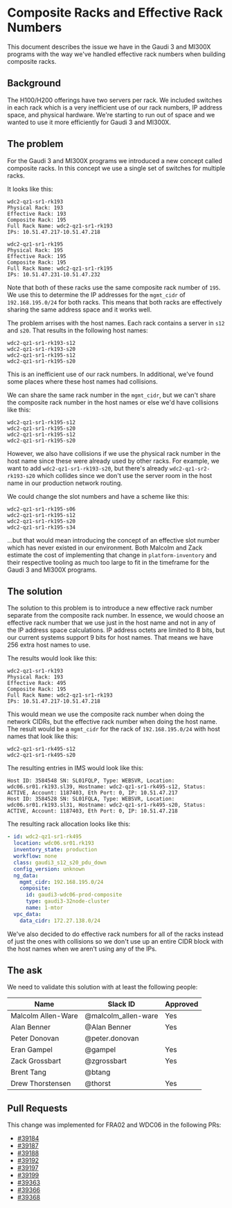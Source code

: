 # Composite Racks and Effective Rack Numbers

This document describes the issue we have in the Gaudi 3 and MI300X programs with the way we've handled effective rack numbers when building composite racks.

## Background

The H100/H200 offerings have two servers per rack.  We included switches in each rack which is a very inefficient use of our rack numbers, IP address space, and physical hardware.  We're starting to run out of space and we wanted to use it more efficiently for Gaudi 3 and MI300X.

## The problem

For the Gaudi 3 and MI300X programs we introduced a new concept called composite racks.  In this concept we use a single set of switches for multiple racks.

It looks like this:

```
wdc2-qz1-sr1-rk193
Physical Rack: 193
Effective Rack: 193
Composite Rack: 195
Full Rack Name: wdc2-qz1-sr1-rk193
IPs: 10.51.47.217-10.51.47.218

wdc2-qz1-sr1-rk195
Physical Rack: 195
Effective Rack: 195
Composite Rack: 195
Full Rack Name: wdc2-qz1-sr1-rk195
IPs: 10.51.47.231-10.51.47.232
```

Note that both of these racks use the same composite rack number of `195`.  We use this to determine the IP addresses for the `mgmt_cidr` of `192.168.195.0/24` for both racks.  This means that both racks are effectively sharing the same address space and it works well.

The problem arrises with the host names.  Each rack contains a server in `s12` and `s20`.  That results in the following host names:

```
wdc2-qz1-sr1-rk193-s12
wdc2-qz1-sr1-rk193-s20
wdc2-qz1-sr1-rk195-s12
wdc2-qz1-sr1-rk195-s20
```

This is an inefficient use of our rack numbers.  In additional, we've found some places where these host names had collisions.

We can share the same rack number in the `mgmt_cidr`, but we can't share the composite rack number in the host names or else we'd have collisions like this:

```
wdc2-qz1-sr1-rk195-s12
wdc2-qz1-sr1-rk195-s20
wdc2-qz1-sr1-rk195-s12
wdc2-qz1-sr1-rk195-s20
```

However, we also have collisions if we use the physical rack number in the host name since these were already used by other racks.  For example, we want to add `wdc2-qz1-sr1-rk193-s20`, but there's already `wdc2-qz1-sr2-rk193-s20` which collides since we don't use the server room in the host name in our production network routing.

We could change the slot numbers and have a scheme like this:

```
wdc2-qz1-sr1-rk195-s06
wdc2-qz1-sr1-rk195-s12
wdc2-qz1-sr1-rk195-s20
wdc2-qz1-sr1-rk195-s34
```

...but that would mean introducing the concept of an effective slot number which has never existed in our environment.  Both Malcolm and Zack estimate the cost of implementing that change in `platform-inventory` and their respective tooling as much too large to fit in the timeframe for the Gaudi 3 and MI300X programs.

## The solution

The solution to this problem is to introduce a new effective rack number separate from the composite rack number.  In essence, we would choose an effective rack number that we use just in the host name and not in any of the IP address space calculations.  IP address octets are limited to 8 bits, but our current systems support 9 bits for host names.  That means we have 256 extra host names to use.

The results would look like this:

```
wdc2-qz1-sr1-rk193
Physical Rack: 193
Effective Rack: 495
Composite Rack: 195
Full Rack Name: wdc2-qz1-sr1-rk193
IPs: 10.51.47.217-10.51.47.218
```

This would mean we use the composite rack number when doing the network CIDRs, but the effective rack number when doing the host name.  The result would be a `mgmt_cidr` for the rack of `192.168.195.0/24` with host names that look like this:

```
wdc2-qz1-sr1-rk495-s12
wdc2-qz1-sr1-rk495-s20
```

The resulting entries in IMS would look like this:

```
Host ID: 3584548 SN: SL01FQLP, Type: WEBSVR, Location: wdc06.sr01.rk193.sl39, Hostname: wdc2-qz1-sr1-rk495-s12, Status: ACTIVE, Account: 1187403, Eth Port: 0, IP: 10.51.47.217
Host ID: 3584528 SN: SL01FQLA, Type: WEBSVR, Location: wdc06.sr01.rk193.sl31, Hostname: wdc2-qz1-sr1-rk495-s20, Status: ACTIVE, Account: 1187403, Eth Port: 0, IP: 10.51.47.218
```

The resulting rack allocation looks like this:

```yaml
- id: wdc2-qz1-sr1-rk495
  location: wdc06.sr01.rk193
  inventory_state: production
  workflow: none
  class: gaudi3_s12_s20_pdu_down
  config_version: unknown
  ng_data:
    mgmt_cidr: 192.168.195.0/24
    composite:
      id: gaudi3-wdc06-prod-composite
      type: gaudi3-32node-cluster
      name: 1-mtor
  vpc_data:
    data_cidr: 172.27.138.0/24
```

We've also decided to do effective rack numbers for all of the racks instead of just the ones with collisions so we don't use up an entire CIDR block with the host names when we aren't using any of the IPs.

## The ask

We need to validate this solution with at least the following people:

| Name | Slack ID | Approved | 
|---|---|---|
| Malcolm Allen-Ware | @malcolm_allen-ware  | Yes |
| Alan Benner | @Alan Benner | Yes |
| Peter Donovan | @peter.donovan |  |
| Eran Gampel | @gampel | Yes |
| Zack Grossbart | @zgrossbart | Yes | 
| Brent Tang | @btang |  | 
| Drew Thorstensen | @thorst  | Yes | 

## Pull Requests

This change was implemented for FRA02 and WDC06 in the following PRs:

* [#39184](https://github.ibm.com/cloudlab/platform-inventory/pull/39184)
* [#39187](https://github.ibm.com/cloudlab/platform-inventory/pull/39187)
* [#39188](https://github.ibm.com/cloudlab/platform-inventory/pull/39188)
* [#39192](https://github.ibm.com/cloudlab/platform-inventory/pull/39192)
* [#39197](https://github.ibm.com/cloudlab/platform-inventory/pull/39197)
* [#39199](https://github.ibm.com/cloudlab/platform-inventory/pull/39199)
* [#39363](https://github.ibm.com/cloudlab/platform-inventory/pull/39363)
* [#39366](https://github.ibm.com/cloudlab/platform-inventory/pull/39366)
* [#39368](https://github.ibm.com/cloudlab/platform-inventory/pull/39368)
